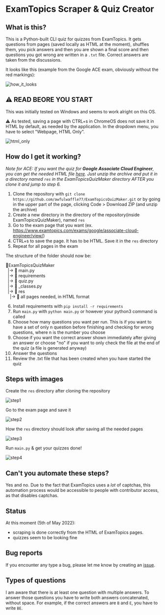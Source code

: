 # ExamTopics Scraper & Quiz Creator

## What is this?
This is a Python-built CLI quiz for quizzes from ExamTopics. 
It gets questions from pages (saved locally as HTML at the moment),
shuffles them, you pick answers and then you are shown a 
final score and then questions you got wrong are 
written in a `.txt` file. Correct answers are taken from the
discussions.

It looks like this (example from the Google ACE exam, obviously
without the red markings):

![how_it_looks](https://i.imgur.com/7VED0g3.png)

## ⚠️ READ BEORE YOU START
This was initially tested on Windows and seems to work alright on this OS.

⚠️ As tested, saving a page with CTRL+s in ChromeOS does not save it
in HTML by default, as needed by the application. In the dropdown 
menu, you have to select "Webpage, HTML Only".

![html_only](https://i.imgur.com/87YOG3U.png)


## How do I get it working?
*Note for ACE: If you want the quiz for **Google Associate Cloud Engineer**, you can get the needed HTML file 
[here](https://drive.google.com/file/d/1Iu-Zg7NzzqwxW2k-NTW1k9XG3u0IPu1U/view?usp=sharing). 
Just unzip the archive and put it in a directory named `res`
in the ExamTopicsQuizMaker directory AFTER you clone it and jump to step 6.*

1. Clone the repository with `git clone https://github.com/awfulwaffle77/ExamTopicsQuizMaker.git`
or by going in the upper part of the page, clicking Code > Download ZIP (and unzip the archive)
2. Create a new directory in the directory of the repository(inside ExamTopicsQuizMaker), 
named `res` 
3. Go to the exam page that you want 
(ex. https://www.examtopics.com/exams/google/associate-cloud-engineer/view/)
4. CTRL+s to save the page. It has to be HTML. Save it in the `res` directory
5. Repeat for all pages in the exam

The structure of the folder should now be:

📁ExamTopicsQuizMaker \
&ensp;|-> 📄 main.py \
&ensp;|-> 📄 requirements \
&ensp;|-> 📄 quiz.py \
&ensp;|-> 📄 _classes.py \
&ensp;|-> 📁 res \
&emsp;|-> 📄 all pages needed, in HTML format 

6. Install requirements with `pip install -r requirements`
7. Run `main.py` with `python main.py` or however your python3
command is called
8. Choose how many questions you want per run. This is if you want to
have a set of only n question before finishing and checking for wrong
questions, where n is the number you choose
9. Choose if you want the correct answer shown immediately after 
giving an answer or choose "no" if you want  to only check the file 
at the end of the quiz (a file is generated anyway)
10. Answer the questions
11. Review the .txt file that has been created when you have started
the quiz

## Steps with images
Create the `res` directory after cloning the repository

![step1](https://i.imgur.com/78xsRjX.png)

Go to the exam page and save it 

![step2](https://i.imgur.com/4hOW8c0.png)

How the `res` directory should look after saving all the needed pages

![step3](https://i.imgur.com/mEATsMZ.png)

Run `main.py` & get your quizzes done!

![step4](https://i.imgur.com/qpZ2r3N.png)

## Can't you automate these steps?
Yes and no. Due to the fact that ExamTopics uses a *lot* of captchas, 
this automation process would be accessible to people with contributor
access, as that disables captchas.

## Status
At this moment (5th of May 2022):
- scraping is done correctly from the HTML of ExamTopics pages.
- quizzes seem to be looking fine

## Bug reports
If you encounter any type a bug, please let me know by creating an 
[issue](https://github.com/awfulwaffle77/ExamTopicsQuizMaker/issues/new).

## Types of questions
I am aware that there is at least one question with multiple answers. To
answer those questions you have to write both answers concatenated, 
without space. For example, if the correct answers are `B` and `E`, you
have to write `BE`. 